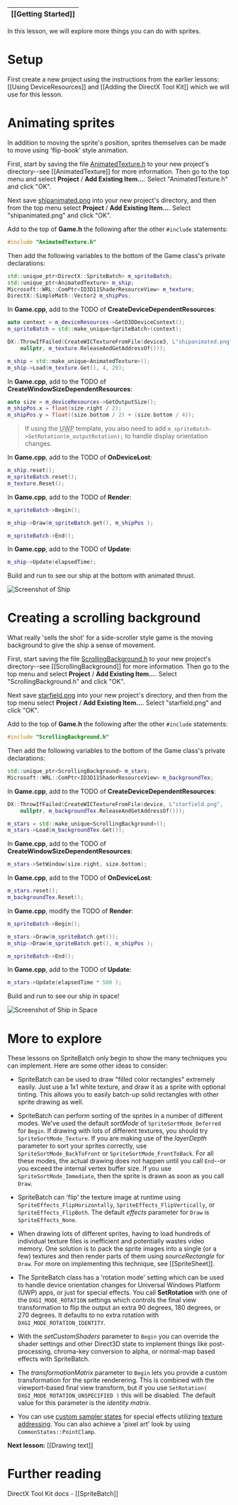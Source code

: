 |[[Getting Started]]|
|---|

In this lesson, we will explore more things you can do with sprites.

# Setup
First create a new project using the instructions from the earlier lessons: [[Using DeviceResources]] and
[[Adding the DirectX Tool Kit]] which we will use for this lesson.

# Animating sprites
In addition to moving the sprite's position, sprites themselves can be made to move using 'flip-book' style animation.

First, start by saving the file [AnimatedTexture.h](https://github.com/Microsoft/DirectXTK/wiki/AnimatedTexture.h) to your new project's directory--see [[AnimatedTexture]] for more information. Then go to the top menu and select **Project** / **Add Existing Item...**. Select "AnimatedTexture.h" and click "OK".

Next save [shipanimated.png](https://raw.githubusercontent.com/wiki/Microsoft/DirectXTK/images/shipanimated.png) into your new project's directory, and then from the top menu select **Project** / **Add Existing Item...**. Select "shipanimated.png" and click "OK".

Add to the top of **Game.h** the following after the other ``#include`` statements:

```cpp
#include "AnimatedTexture.h"
```

Then add the following variables to the bottom of the Game class's private declarations:

```cpp
std::unique_ptr<DirectX::SpriteBatch> m_spriteBatch;
std::unique_ptr<AnimatedTexture> m_ship;
Microsoft::WRL::ComPtr<ID3D11ShaderResourceView> m_texture;
DirectX::SimpleMath::Vector2 m_shipPos;
```

In **Game.cpp**, add to the TODO of **CreateDeviceDependentResources**:

```cpp
auto context = m_deviceResources->GetD3DDeviceContext();
m_spriteBatch = std::make_unique<SpriteBatch>(context);

DX::ThrowIfFailed(CreateWICTextureFromFile(device3, L"shipanimated.png",
    nullptr, m_texture.ReleaseAndGetAddressOf()));

m_ship = std::make_unique<AnimatedTexture>();
m_ship->Load(m_texture.Get(), 4, 20);
```

In **Game.cpp**, add to the TODO of **CreateWindowSizeDependentResources**:

```cpp
auto size = m_deviceResources->GetOutputSize();
m_shipPos.x = float(size.right / 2);
m_shipPos.y = float((size.bottom / 2) + (size.bottom / 4));
```

> If using the <abbr title="Universal Windows Platform">UWP</abbr> template, you also need to add ``m_spriteBatch->SetRotation(m_outputRotation);`` to handle display orientation changes.

In **Game.cpp**, add to the TODO of **OnDeviceLost**:

```cpp
m_ship.reset();
m_spriteBatch.reset();
m_texture.Reset();
```

In **Game.cpp**, add to the TODO of **Render**:

```cpp
m_spriteBatch->Begin();

m_ship->Draw(m_spriteBatch.get(), m_shipPos );

m_spriteBatch->End();
```

In **Game.cpp**, add to the TODO of **Update**:

```cpp
m_ship->Update(elapsedTime);
```

Build and run to see our ship at the bottom with animated thrust.

![Screenshot of Ship](https://github.com/Microsoft/DirectXTK/wiki/images/screenshotShip1.png)

# Creating a scrolling background

What really 'sells the shot' for a side-scroller style game is the moving background to give the ship a sense of movement.

First, start saving the file [ScrollingBackground.h](https://github.com/Microsoft/DirectXTK/wiki/ScrollingBackground.h) to your new project's directory--see [[ScrollingBackground]] for more information. Then go to the top menu and select **Project** / **Add Existing Item...**. Select "ScrollingBackground.h" and click "OK".

Next save [starfield.png](https://github.com/Microsoft/DirectXTK/wiki/images/starfield.png) into your new project's directory, and then from the top menu select **Project** / **Add Existing Item...**. Select "starfield.png" and click "OK".

Add to the top of **Game.h** the following after the other ``#include`` statements:

```cpp
#include "ScrollingBackground.h"
```

Then add the following variables to the bottom of the Game class's private declarations:

```cpp
std::unique_ptr<ScrollingBackground> m_stars;
Microsoft::WRL::ComPtr<ID3D11ShaderResourceView> m_backgroundTex;
```

In **Game.cpp**, add to the TODO of **CreateDeviceDependentResources**:

```cpp
DX::ThrowIfFailed(CreateWICTextureFromFile(device, L"starfield.png",
    nullptr, m_backgroundTex.ReleaseAndGetAddressOf()));

m_stars = std::make_unique<ScrollingBackground>();
m_stars->Load(m_backgroundTex.Get());
```

In **Game.cpp**, add to the TODO of **CreateWindowSizeDependentResources**:

```cpp
m_stars->SetWindow(size.right, size.bottom);
```

In **Game.cpp**, add to the TODO of **OnDeviceLost**:

```cpp
m_stars.reset();
m_backgroundTex.Reset();
```

In **Game.cpp**, modify the TODO of **Render**:

```cpp
m_spriteBatch->Begin();

m_stars->Draw(m_spriteBatch.get());
m_ship->Draw(m_spriteBatch.get(), m_shipPos );

m_spriteBatch->End();
```

In **Game.cpp**, add to the TODO of **Update**:

```cpp
m_stars->Update(elapsedTime * 500 );
```

Build and run to see our ship in space!

![Screenshot of Ship in Space](https://github.com/Microsoft/DirectXTK/wiki/images/screenshotShip2.png)

# More to explore

These lessons on SpriteBatch only begin to show the many techniques you can implement. Here are some other ideas to consider:

* SpriteBatch can be used to draw "filled color rectangles" extremely easily. Just use a 1x1 white texture, and draw it as a sprite with optional tinting. This allows you to easily batch-up solid rectangles with other sprite drawing as well.

* SpriteBatch can perform sorting of the sprites in a number of different modes. We've used the default *sortMode* of ``SpriteSortMode_Deferred`` for ``Begin``. If drawing with lots of different textures, you should try ``SpriteSortMode_Texture``. If you are making use of the *layerDepth* parameter to sort your sprites correctly, use ``SpriteSortMode_BackToFront`` or ``SpriteSortMode_FrontToBack``. For all these modes, the actual drawing does not happen until you call ``End``--or you exceed the internal vertex buffer size. If you use ``SpriteSortMode_Immediate``, then the sprite is drawn as soon as you call ``Draw``.

* SpriteBatch can 'flip' the texture image at runtime using ``SpriteEffects_FlipHorizontally``, ``SpriteEffects_FlipVertically``, or ``SpriteEffects_FlipBoth``. The default *effects* parameter for ``Draw`` is ``SpriteEffects_None``.

* When drawing lots of different sprites, having to load hundreds of individual texture files is inefficient and potentially wastes video memory.  One solution is to pack the sprite images into a single (or a few) textures and then render parts of them using *sourceRectangle* for ``Draw``. For more on implementing this technique, see [[SpriteSheet]].

* The SpriteBatch class has a 'rotation mode' setting which can be used to handle device orientation changes for Universal Windows Platform (UWP) apps, or just for special effects. You call **SetRotation** with one of the ``DXGI_MODE_ROTATION`` settings which controls the final view transformation to flip the output an extra 90 degrees, 180 degrees, or 270 degrees. It defaults to no extra rotation with ``DXGI_MODE_ROTATION_IDENTITY``.

* With the *setCustomShaders* parameter to ``Begin`` you can override the shader settings and other Direct3D state to implement things like post-processing, chroma-key conversion to alpha, or normal-map based effects with SpriteBatch.

* The *transformationMatrix* parameter to ``Begin`` lets you provide a custom transformation for the sprite renderering. This is combined with the viewport-based final view transform, but if you use ``SetRotation( DXGI_MODE_ROTATION_UNSPECIFIED )`` this will be disabled. The default value for this parameter is the _identity matrix_.

* You can use [custom sampler states](https://github.com/Microsoft/DirectXTK/wiki/SpriteBatch#custom-render-states) for special effects utilizing [texture addressing](https://docs.microsoft.com/windows/win32/api/d3d11/ne-d3d11-d3d11_texture_address_mode). You can also achieve a 'pixel art' look by using ``CommonStates::PointClamp``.

**Next lesson:** [[Drawing text]]

# Further reading

DirectX Tool Kit docs - [[SpriteBatch]]
